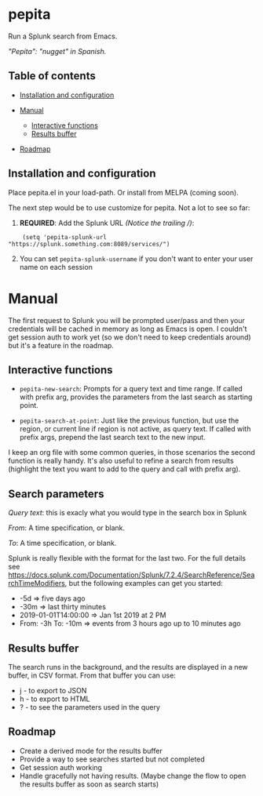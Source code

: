 # pepita
Run a Splunk search from Emacs.

_"Pepita": "nugget" in Spanish._


## Table of contents

<!--ts-->

   * [Installation and configuration](#installation-and-configuration)

   * [Manual](#manual)
     * [Interactive functions](#interactive-functions)
     * [Results buffer](#results-buffer)
   * [Roadmap](#roadmap)
<!--te-->

## Installation and configuration

Place pepita.el in your load-path.  Or install from MELPA (coming soon).

The next step would be to use customize for pepita. Not a lot to see so far:

1. **REQUIRED**: Add the Splunk URL _(Notice the trailing /)_:

```elisp
    (setq 'pepita-splunk-url "https://splunk.something.com:8089/services/")
```

2. You can set `pepita-splunk-username` if you don't want to enter your user name on each session

# Manual

The first request to Splunk you will be prompted user/pass and then your credentials will be
cached in memory as long as Emacs is open. I couldn't get session auth to work 
yet (so we don't need to keep credentials around) but it's a feature in the roadmap.

## Interactive functions

* `pepita-new-search`: Prompts for a query text and time range. If called with prefix arg, 
provides the parameters from the last search as starting point.

* `pepita-search-at-point`: Just like the previous function, but use the region, or current
line if region is not active, as query text. If called with prefix args, prepend the last 
search text to the new input.

I keep an org file with some common queries, in those scenarios the second function is really handy.
It's also useful to refine a search from results (highlight the text you want to add to the query and
call with prefix arg).

## Search parameters

_Query text_: this is exacly what you would type in the search box in Splunk

_From_: A time specification, or blank.

_To_: A time specification, or blank.


Splunk is really flexible with the format for the last two. For the full details see https://docs.splunk.com/Documentation/Splunk/7.2.4/SearchReference/SearchTimeModifiers, but the following examples can get you started: 

* -5d => five days ago
* -30m => last thirty minutes
* 2019-01-01T14:00:00 => Jan 1st 2019 at 2 PM
* From: -3h To: -10m => events from 3 hours ago up to 10 minutes ago

## Results buffer

The search runs in the background, and the results are displayed in a new buffer, in CSV format.
From that buffer you can use:
* j - to export to JSON
* h - to export to HTML
* ? - to see the parameters used in the query

## Roadmap

* Create a derived mode for the results buffer
* Provide a way to see searches started but not completed
* Get session auth working
* Handle gracefully not having results. (Maybe change the flow to open the results buffer as soon as search starts)
